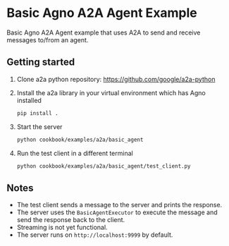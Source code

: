 # Basic Agno A2A Agent Example

Basic Agno A2A Agent example that uses A2A to send and receive messages to/from an agent.

## Getting started

1. Clone a2a python repository: https://github.com/google/a2a-python

2. Install the a2a library in your virtual environment which has Agno installed

   ```bash
   pip install .
   ```

3. Start the server

   ```bash
   python cookbook/examples/a2a/basic_agent
   ```

4. Run the test client in a different terminal

   ```bash
   python cookbook/examples/a2a/basic_agent/test_client.py
   ```

## Notes

- The test client sends a message to the server and prints the response.
- The server uses the `BasicAgentExecutor` to execute the message and send the response back to the client.
- Streaming is not yet functional.
- The server runs on `http://localhost:9999` by default.
